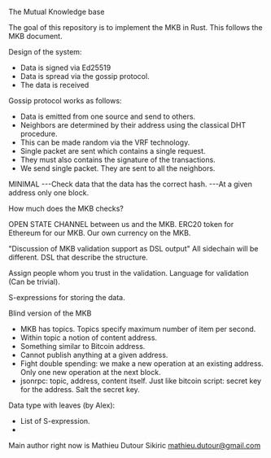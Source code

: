 The Mutual Knowledge base

The goal of this repository is to implement the MKB in Rust.
This follows the MKB document.


Design of the system:
* Data is signed via Ed25519
* Data is spread via the gossip protocol.
* The data is received 



Gossip protocol works as follows:
* Data is emitted from one source and send to others.
* Neighbors are determined by their address using the classical DHT procedure.
* This can be made random via the VRF technology.
* Single packet are sent which contains a single request.
* They must also contains the signature of the transactions.
* We send single packet. They are sent to all the neighbors.

MINIMAL 
---Check data that the data has the correct hash.
---At a given address only one block.

How much does the MKB checks?

OPEN STATE CHANNEL between us and the MKB.
ERC20 token for Ethereum for our MKB.
Our own currency on the MKB.

"Discussion of MKB validation support as DSL output"
All sidechain will be different.
DSL that describe the structure.

Assign people whom you trust in the validation.
Language for validation (Can be trivial).

S-expressions for storing the data.


Blind version of the MKB
 * MKB has topics. Topics specify maximum number of item per second.
 * Within topic a notion of content address.
 * Something similar to Bitcoin address.
 * Cannot publish anything at a given address.
 * Fight double spending: we make a new operation at an existing address.
   Only one new operation at the next block.
 * jsonrpc: topic, address, content itself.
   Just like bitcoin script: secret key for the address.
   Salt the secret key.

Data type with leaves (by Alex):
 * List of S-expression.
 * 






Main author right now is Mathieu Dutour Sikiric <mathieu.dutour@gmail.com>
